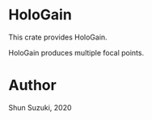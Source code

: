 # HoloGain

This crate provides HoloGain.

HoloGain produces multiple focal points.

# Author

Shun Suzuki, 2020
